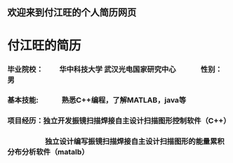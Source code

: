 ## 欢迎来到付江旺的个人简历网页


# 付江旺的简历

### 毕业院校：&emsp;&emsp; 华中科技大学 武汉光电国家研究中心 &emsp;&emsp;&emsp; 性别：男

### 基本技能: &emsp;&emsp;&emsp;熟悉C++编程，了解MATLAB，java等

### 项目经历：独立开发振镜扫描焊接自主设计扫描图形控制软件（C++）
###    &emsp;&emsp;&emsp;&emsp;&emsp; 独立设计编写振镜扫描焊接自主设计扫描图形的能量累积分布分析软件（matalb）
